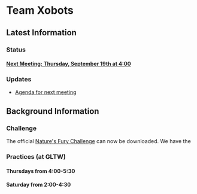 # Team Xobots

## Latest Information

### Status

#### [Next Meeting: Thursday, September 19th at 4:00](https://github.com/xogeny/xobots/wiki/Meeting:-September-19th,-2013)

### Updates

   * [Agenda for next meeting](https://github.com/xogeny/xobots/wiki/Meeting:-September-19th,-2013)

## Background Information

### Challenge

The official [Nature's Fury Challenge](http://www.firstlegoleague.org/sites/default/files/Challenge/NaturesFury/NATURE%27S%20FURY%20Challenge.pdf)
can now be downloaded.  We have the 

### Practices (at GLTW)

#### Thursdays from 4:00-5:30

#### Saturday from 2:00-4:30






